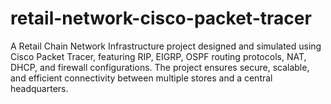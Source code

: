 # retail-network-cisco-packet-tracer
A Retail Chain Network Infrastructure project designed and simulated using Cisco Packet Tracer, featuring RIP, EIGRP, OSPF routing protocols, NAT, DHCP, and firewall configurations. The project ensures secure, scalable, and efficient connectivity between multiple stores and a central headquarters.
